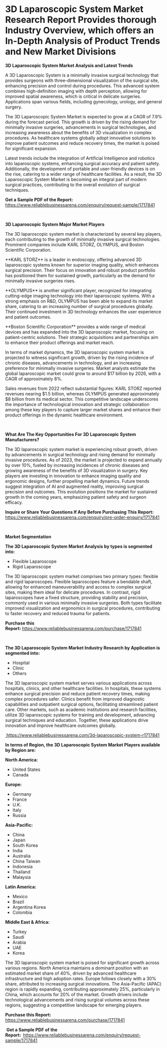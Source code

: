 <p><h1>3D Laparoscopic System Market Research Report Provides thorough Industry Overview, which offers an In-Depth Analysis of Product Trends and New Market Divisions</h1></p><p><strong>3D Laparoscopic System Market Analysis and Latest Trends</strong></p>
<p><p>A 3D Laparoscopic System is a minimally invasive surgical technology that provides surgeons with three-dimensional visualization of the surgical site, enhancing precision and control during procedures. This advanced system combines high-definition imaging with depth perception, allowing for improved spatial awareness, which is critical in delicate surgeries. Applications span various fields, including gynecology, urology, and general surgery.</p><p>The 3D Laparoscopic System Market is expected to grow at a CAGR of 7.9% during the forecast period. This growth is driven by the rising demand for minimally invasive surgeries, advancements in surgical technologies, and increasing awareness about the benefits of 3D visualization in complex procedures. As healthcare systems globally adopt innovative solutions to improve patient outcomes and reduce recovery times, the market is poised for significant expansion. </p><p>Latest trends include the integration of Artificial Intelligence and robotics into laparoscopic systems, enhancing surgical accuracy and patient safety. Additionally, the development of portable and user-friendly devices is on the rise, catering to a wider range of healthcare facilities. As a result, the 3D Laparoscopic System Market is becoming an integral part of modern surgical practices, contributing to the overall evolution of surgical techniques.</p></p>
<p><strong>Get a Sample PDF of the Report:&nbsp;</strong> <a href="https://www.reliablebusinessarena.com/enquiry/request-sample/1717841?utm_campaign=3024&utm_medium=2&utm_source=Github&utm_content=ia&utm_term=13042025&utm_id=3d-laparoscopic-system">https://www.reliablebusinessarena.com/enquiry/request-sample/1717841</a></p>
<p>&nbsp;</p>
<p><strong>3D Laparoscopic System Major Market Players</strong></p>
<p><p>The 3D laparoscopic system market is characterized by several key players, each contributing to the growth of minimally invasive surgical technologies. Prominent companies include KARL STORZ, OLYMPUS, and Boston Scientific Corporation.</p><p>**KARL STORZ** is a leader in endoscopy, offering advanced 3D laparoscopic systems known for superior imaging quality, which enhances surgical precision. Their focus on innovation and robust product portfolio has positioned them for sustained growth, particularly as the demand for minimally invasive surgeries rises.</p><p>**OLYMPUS** is another significant player, recognized for integrating cutting-edge imaging technology into their laparoscopic systems. With a strong emphasis on R&D, OLYMPUS has been able to expand its market share, catering to an increasing number of surgical procedures globally. Their continued investment in 3D technology enhances the user experience and patient outcomes.</p><p>**Boston Scientific Corporation** provides a wide range of medical devices and has expanded into the 3D laparoscopic market, focusing on patient-centric solutions. Their strategic acquisitions and partnerships aim to enhance their product offerings and market reach.</p><p>In terms of market dynamics, the 3D laparoscopic system market is projected to witness significant growth, driven by the rising incidence of chronic diseases, advancements in technology, and an increasing preference for minimally invasive surgeries. Market analysts estimate the global laparoscopic market could grow to around $17 billion by 2026, with a CAGR of approximately 8%.</p><p>Sales revenues from 2022 reflect substantial figures: KARL STORZ reported revenues nearing $1.5 billion, whereas OLYMPUS generated approximately $8 billion from its medical sector. This competitive landscape underscores the importance of technological innovation and strategic collaboration among these key players to capture larger market shares and enhance their product offerings in the dynamic healthcare environment.</p></p>
<p>&nbsp;</p>
<p><strong>What Are The Key Opportunities For 3D Laparoscopic System Manufacturers?</strong></p>
<p><p>The 3D laparoscopic system market is experiencing robust growth, driven by advancements in surgical technology and rising demand for minimally invasive procedures. As of 2023, the market is projected to expand annually by over 10%, fueled by increasing incidences of chronic diseases and growing awareness of the benefits of 3D visualization in surgery. Key players are investing in innovation to enhance imaging quality and ergonomic designs, further propelling market dynamics. Future trends suggest integration of AI and augmented reality, improving surgical precision and outcomes. This evolution positions the market for sustained growth in the coming years, emphasizing patient safety and surgeon efficacy.</p></p>
<p><strong>Inquire or Share Your Questions If Any Before Purchasing This Report:</strong> <a href="https://www.reliablebusinessarena.com/enquiry/pre-order-enquiry/1717841?utm_campaign=3024&utm_medium=2&utm_source=Github&utm_content=ia&utm_term=13042025&utm_id=3d-laparoscopic-system">https://www.reliablebusinessarena.com/enquiry/pre-order-enquiry/1717841</a></p>
<p>&nbsp;</p>
<p><strong>Market Segmentation</strong></p>
<p><strong>The 3D Laparoscopic System Market Analysis by types is segmented into:</strong></p>
<p><ul><li>Flexible Laparoscope</li><li>Rigid Laparoscope</li></ul></p>
<p><p>The 3D laparoscopic system market comprises two primary types: flexible and rigid laparoscopes. Flexible laparoscopes feature a bendable shaft, allowing for enhanced maneuverability and access to complex surgical sites, making them ideal for delicate procedures. In contrast, rigid laparoscopes have a fixed structure, providing stability and precision, commonly used in various minimally invasive surgeries. Both types facilitate improved visualization and ergonomics in surgical procedures, contributing to faster recovery and reduced trauma for patients.</p></p>
<p><strong>Purchase this Report:&nbsp;</strong><a href="https://www.reliablebusinessarena.com/purchase/1717841?utm_campaign=3024&utm_medium=2&utm_source=Github&utm_content=ia&utm_term=13042025&utm_id=3d-laparoscopic-system">https://www.reliablebusinessarena.com/purchase/1717841</a></p>
<p>&nbsp;</p>
<p><strong>The 3D Laparoscopic System Market Industry Research by Application is segmented into:</strong></p>
<p><ul><li>Hospital</li><li>Clinic</li><li>Others</li></ul></p>
<p><p>The 3D laparoscopic system market serves various applications across hospitals, clinics, and other healthcare facilities. In hospitals, these systems enhance surgical precision and reduce patient recovery times, making complex procedures safer. Clinics benefit from improved diagnostic capabilities and outpatient surgical options, facilitating streamlined patient care. Other markets, such as academic institutions and research facilities, utilize 3D laparoscopic systems for training and development, advancing surgical techniques and education. Together, these applications drive innovation and improve healthcare outcomes globally.</p></p>
<p><a href="https://www.reliablebusinessarena.com/3d-laparoscopic-system-r1717841?utm_campaign=3024&utm_medium=2&utm_source=Github&utm_content=ia&utm_term=13042025&utm_id=3d-laparoscopic-system">&nbsp;https://www.reliablebusinessarena.com/3d-laparoscopic-system-r1717841</a></p>
<p><strong>In terms of Region, the 3D Laparoscopic System Market Players available by Region are:</strong></p>
<p>
    <p> <strong> North America: </strong>
        <ul>
            <li>United States</li>
            <li>Canada</li>
        </ul>
        </p> 
    <p> <strong> Europe: </strong>
        <ul>
            <li>Germany</li>
            <li>France</li>
            <li>U.K.</li>
            <li>Italy</li>
            <li>Russia</li>
        </ul>
        </p> 
    <p> <strong> Asia-Pacific: </strong>
        <ul>
            <li>China</li>
            <li>Japan</li>
            <li>South Korea</li>
            <li>India</li>
            <li>Australia</li>
            <li>China Taiwan</li>
            <li>Indonesia</li>
            <li>Thailand</li>
            <li>Malaysia</li>
        </ul>
        </p> 
    <p> <strong> Latin America: </strong>
        <ul>
            <li>Mexico</li>
            <li>Brazil</li>
            <li>Argentina Korea</li>
            <li>Colombia</li>
        </ul>
        </p> 
    <p> <strong> Middle East & Africa: </strong>
        <ul>
            <li>Turkey</li>
            <li>Saudi</li>
            <li>Arabia</li>
            <li>UAE</li>
            <li>Korea</li>
        </ul>
    </p>
    </p>
<p><p>The 3D laparoscopic system market is poised for significant growth across various regions. North America maintains a dominant position with an estimated market share of 40%, driven by advanced healthcare infrastructure and high adoption rates. Europe follows closely with a 30% share, attributed to increasing surgical innovations. The Asia-Pacific (APAC) region is rapidly expanding, contributing approximately 25%, particularly in China, which accounts for 20% of the market. Growth drivers include technological advancements and rising surgical volumes across these regions, suggesting a competitive landscape for emerging players.</p></p>
<p><strong>Purchase this Report: </strong><a href="https://www.reliablebusinessarena.com/purchase/1717841?utm_campaign=3024&utm_medium=2&utm_source=Github&utm_content=ia&utm_term=13042025&utm_id=3d-laparoscopic-system">https://www.reliablebusinessarena.com/purchase/1717841</a></p>
<p>&nbsp;<strong>Get a Sample PDF of the Report:&nbsp;&nbsp;</strong><a href="https://www.reliablebusinessarena.com/enquiry/request-sample/1717841?utm_campaign=3024&utm_medium=2&utm_source=Github&utm_content=ia&utm_term=13042025&utm_id=3d-laparoscopic-system">https://www.reliablebusinessarena.com/enquiry/request-sample/1717841</a></p>
<p><strong></strong></p>
<p><p></p><p></p><p></p></p>